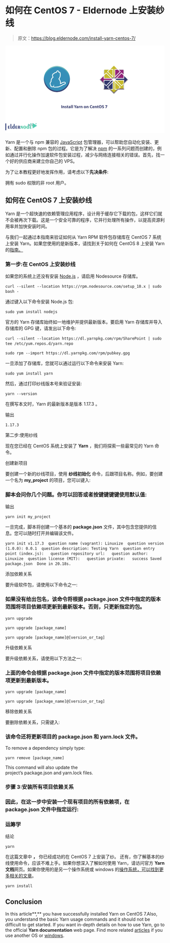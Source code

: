 # 如何在 CentOS 7 - Eldernode 上安装纱线

> 原文：<https://blog.eldernode.com/install-yarn-centos-7/>

![How to Install Yarn on CentOS 7](img/8c4cc6d0fbfba5657872c5ec0f4ecf36.png)

Yarn 是一个与 npm 兼容的 [JavaScript](https://www.javascript.com/) 包管理器，可以帮助您自动化安装、更新、配置和删除 npm 包的过程。它是为了解决 [npm](https://eldernode.com/install-yarn-on-linux-ubuntu-20-04/) 的一系列问题而创建的，例如通过并行化操作加速软件包安装过程，减少与网络连接相关的错误。首先，找一个好的供应商来建立你自己的 VPS。

为了让本教程更好地发挥作用，请考虑以下**先决条件**:

拥有 sudo 权限的非 root 用户。

## 如何在 CentOS 7 上安装纱线

Yarn 是一个超快速的依赖管理应用程序，设计用于缓存它下载的包，这样它们就不会被再次下载。这是一个安全可靠的程序，它并行处理所有操作，以提高资源利用率并加快安装时间。

与我们一起通过本指南来验证如何从 Yarn RPM 软件包存储库在 CentOS 7 系统上安装 Yarn。如果您使用的是新版本，请找到关于如何在 CentOS 8 上安装 Yarn 的[指南。](https://blog.eldernode.com/install-yarn-centos-8/)

### 第一步:在 CentOS 上安装纱线

如果您的系统上还没有安装 [Node.js](https://eldernode.com/install-node-js-centos-7/) ，请启用 Nodesource 存储库。

```
curl --silent --location https://rpm.nodesource.com/setup_10.x | sudo bash -
```

通过键入以下命令安装 Node.js 包:

```
sudo yum install nodejs
```

官方的 Yarn 存储库始终如一地维护并提供最新版本。要启用 Yarn 存储库并导入存储库的 GPG 键，请发出以下命令:

```
curl --silent --location https://dl.yarnpkg.com/rpm/SharePoint | sudo tee /etc/yum.repos.d/yarn.repo
```

```
sudo rpm --import https://dl.yarnpkg.com/rpm/pubkey.gpg
```

一旦添加了存储库，您就可以通过运行以下命令来安装 Yarn:

```
sudo yum install yarn
```

然后，通过打印纱线版本号来验证安装:

```
yarn --version
```

在撰写本文时，Yarn 的最新版本是版本 1.17.3 。

输出

```
1.17.3
```

第二步:使用纱线

现在您已经在 CentOS 系统上安装了 **Yarn** ，我们将探索一些最常见的 Yarn 命令。

创建新项目

要创建一个新的纱线项目，使用 **纱线初始化** 命令，后跟项目名称。例如，要创建一个名为 **my_project** 的项目，您可以键入:

### 脚本会问你几个问题。你可以回答或者按键**键**键键使用默认值:

输出

```
yarn init my_project
```

一旦完成，脚本将创建一个基本的 **package.json** 文件，其中包含您提供的信息。您可以随时打开并编辑该文件。

```
yarn init v1.17.3  question name (vagrant): Linuxize  question version (1.0.0): 0.0.1  question description: Testing Yarn  question entry point (index.js):   question repository url:   question author: Linuxize  question license (MIT):   question private:   success Saved package.json  Done in 20.18s.
```

添加依赖关系

要升级软件包，请使用以下命令之一:

### 如果没有给出包名，该命令将根据 package.json 文件中指定的版本范围将项目依赖项更新到最新版本。否则，只更新指定的包。

```
yarn upgrade
```

```
yarn upgrade [package_name]
```

```
yarn upgrade [package_name]@[version_or_tag]
```

升级依赖关系

要升级依赖关系，请使用以下方法之一:

### 上面的命令会根据 package.json 文件中指定的版本范围将项目依赖项更新到最新版本。

```
yarn upgrade [package_name]
```

```
yarn upgrade [package_name]@[version_or_tag]
```

移除依赖关系

要删除依赖关系，只需键入:

### 该命令还将更新项目的 package.json 和 yarn.lock 文件。

To remove a dependency simply type:

```
yarn remove [package_name] 
```

This command will also update the project’s package.json and yarn.lock files.

### 步骤 3:安装所有项目依赖关系

### 因此，在这一步中安装一个现有项目的所有依赖项，在 package.json 文件中指定运行:

### 运筹学

结论

```
yarn
```

在这篇文章中 **，** 你已经成功的在 CentOS 7 上安装了纱。 还有，你了解基本的纱线使用命令，应该不难上手。如果你想深入了解如何使用 Yarn，请访问官方 **Yarn 文档**网页。如果你使用的是另一个操作系统或 windows 的[操作系统，可以找到更多相关的](https://blog.eldernode.com/install-yarn-on-windows/)[文章](https://blog.eldernode.com/install-yarn-on-linux-ubuntu-20-04/)。

```
yarn install
```

## Conclusion

In this article**,** you have successfully installed Yarn on CentOS 7.Also, you understand the basic Yarn usage commands and it should not be difficult to get started. If you want in-depth details on how to use Yarn, go to the official **Yarn documentation** web page. Find more related [articles](https://blog.eldernode.com/install-yarn-on-linux-ubuntu-20-04/) if you use another OS or [windows](https://blog.eldernode.com/install-yarn-on-windows/).